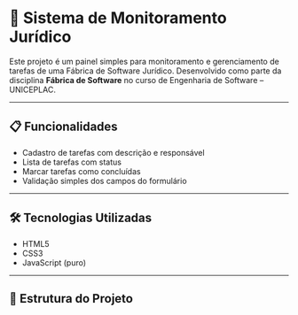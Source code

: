 # 🧾 Sistema de Monitoramento Jurídico

Este projeto é um painel simples para monitoramento e gerenciamento de tarefas de uma Fábrica de Software Jurídico. Desenvolvido como parte da disciplina **Fábrica de Software** no curso de Engenharia de Software – UNICEPLAC.

---

## 📋 Funcionalidades

- Cadastro de tarefas com descrição e responsável
- Lista de tarefas com status
- Marcar tarefas como concluídas
- Validação simples dos campos do formulário

---

## 🛠 Tecnologias Utilizadas

- HTML5
- CSS3
- JavaScript (puro)

---

## 📁 Estrutura do Projeto

